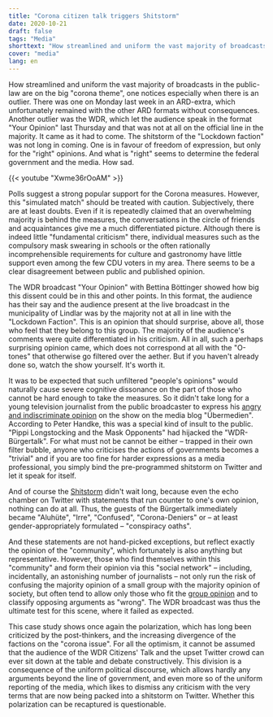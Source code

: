 ```yaml
---
title: "Corona citizen talk triggers Shitstorm"
date: 2020-10-21
draft: false
tags: "Media"
shorttext: "How streamlined and uniform the vast majority of broadcasts in the public-law are on Covid, one notices especially when there is an outlier."
cover: "media"
lang: en
---
```


How streamlined and uniform the vast majority of broadcasts in the public-law are on the big "corona theme", one notices especially when there is an outlier. There was one on Monday last week in an ARD-extra, which unfortunately remained with the other ARD formats without consequences. Another outlier was the WDR, which let the audience speak in the format "Your Opinion" last Thursday and that was not at all on the official line in the majority. It came as it had to come. The shitstorm of the "Lockdown faction" was not long in coming. One is in favour of freedom of expression, but only for the "right" opinions. And what is "right" seems to determine the federal government and the media. How sad.

{{< youtube "Xwme36rOoAM" >}}

Polls suggest a strong popular support for the Corona measures. However, this "simulated match" should be treated with caution. Subjectively, there are at least doubts. Even if it is repeatedly claimed that an overwhelming majority is behind the measures, the conversations in the circle of friends and acquaintances give me a much differentiated picture. Although there is indeed little "fundamental criticism" there, individual measures such as the compulsory mask swearing in schools or the often rationally incomprehensible requirements for culture and gastronomy have little support even among the few CDU voters in my area. There seems to be a clear disagreement between public and published opinion.

The WDR broadcast "Your Opinion" with Bettina Böttinger showed how big this dissent could be in this and other points. In this format, the audience has their say and the audience present at the live broadcast in the municipality of Lindlar was by the majority not at all in line with the "Lockdown Faction". This is an opinion that should surprise, above all, those who feel that they belong to this group. The majority of the audience's comments were quite differentiated in his criticism. All in all, such a perhaps surprising opinion came, which does not correspond at all with the "O-tones" that otherwise go filtered over the aether. But if you haven't already done so, watch the show yourself. It's worth it.

It was to be expected that such unfiltered "people's opinions" would naturally cause severe cognitive dissonance on the part of those who cannot be hard enough to take the measures. So it didn't take long for a young television journalist from the public broadcaster to express his [angry and indiscriminate opinion](https://uebermedien.de/53741/pippi-langstrumpf-und-die-maskengegner-kapern-wdr-buergertalk/ "Pippi Langstrumpf und die Masken­gegner kapern WDR-Bürgertalk") on the show on the media blog "Übermedien". According to Peter Handke, this was a special kind of insult to the public. "Pippi Longstocking and the Mask Opponents" had hijacked the "WDR-Bürgertalk". For what must not be cannot be either – trapped in their own filter bubble, anyone who criticises the actions of governments becomes a "trivial" and if you are too fine for harder expressions as a media professional, you simply bind the pre-programmed shitstorm on Twitter and let it speak for itself.

And of course the [Shitstorm](https://twitter.com/search?q=%23ihremeinung "Twitter #ihremeinung") didn't wait long, because even the echo chamber on Twitter with statements that run counter to one's own opinion, nothing can do at all. Thus, the guests of the Bürgertalk immediately became "Aluhüte", "Irre", "Confused", "Corona-Deniers" or – at least gender-appropriately formulated – "conspiracy oaths".

And these statements are not hand-picked exceptions, but reflect exactly the opinion of the "community", which fortunately is also anything but representative. However, those who find themselves within this "community" and form their opinion via this "social network" – including, incidentally, an astonishing number of journalists – not only run the risk of confusing the majority opinion of a small group with the majority opinion of society, but often tend to allow only those who fit the [group opinion](/static/downloads/Informationspathologien.pdf "Übersicht ausgewählter Informationspathologien") and to classify opposing arguments as "wrong". The WDR broadcast was thus the ultimate test for this scene, where it failed as expected.

This case study shows once again the polarization, which has long been criticized by the post-thinkers, and the increasing divergence of the factions on the "corona issue". For all the optimism, it cannot be assumed that the audience of the WDR Citizens' Talk and the upset Twitter crowd can ever sit down at the table and debate constructively. This division is a consequence of the uniform political discourse, which allows hardly any arguments beyond the line of government, and even more so of the uniform reporting of the media, which likes to dismiss any criticism with the very terms that are now being packed into a shitstorm on Twitter. Whether this polarization can be recaptured is questionable.
